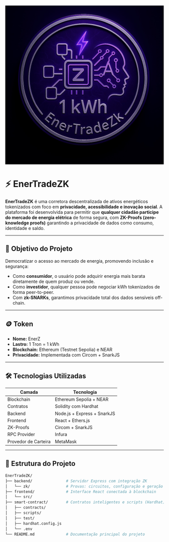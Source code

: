 ![EnerTradeZK](assets/image.jpeg)

# ⚡ EnerTradeZK

**EnerTradeZK** é uma corretora descentralizada de ativos energéticos tokenizados com foco em **privacidade, acessibilidade e inovação social**. A plataforma foi desenvolvida para permitir que **qualquer cidadão participe do mercado de energia elétrica** de forma segura, com **ZK-Proofs (zero-knowledge proofs)** garantindo a privacidade de dados como consumo, identidade e saldo.

---

## 🔋 Objetivo do Projeto

Democratizar o acesso ao mercado de energia, promovendo inclusão e segurança:
- Como **consumidor**, o usuário pode adquirir energia mais barata diretamente de quem produz ou vende.
- Como **investidor**, qualquer pessoa pode negociar kWh tokenizados de forma peer-to-peer.
- Com **zk-SNARKs**, garantimos privacidade total dos dados sensíveis off-chain.

---

## 🪙 Token

- **Nome:** EnerZ
- **Lastro:** 1 Tron = 1 kWh
- **Blockchain:** Ethereum (Testnet Sepolia) e NEAR
- **Privacidade:** Implementada com Circom + SnarkJS

---

## 🛠️ Tecnologias Utilizadas

| Camada              | Tecnologia                            |
|---------------------|----------------------------------------|
| Blockchain          | Ethereum Sepolia + NEAR                |
| Contratos           | Solidity com Hardhat                   |
| Backend             | Node.js + Express + SnarkJS            |
| Frontend            | React + Ethers.js                      |
| ZK-Proofs           | Circom + SnarkJS                       |
| RPC Provider        | Infura                                 |
| Provedor de Carteira| MetaMask                               |

---

## 📁 Estrutura do Projeto

```bash
EnerTradeZK/
├── backend/               # Servidor Express com integração ZK
│   └── zk/                # Provas: circuitos, configuração e geração
├── frontend/              # Interface React conectada à blockchain
│   └── src/
├── smart-contract/        # Contratos inteligentes e scripts (Hardhat)
│   ├── contracts/
│   ├── scripts/
│   ├── test/
│   ├── hardhat.config.js
│   └── .env
└── README.md              # Documentação principal do projeto
